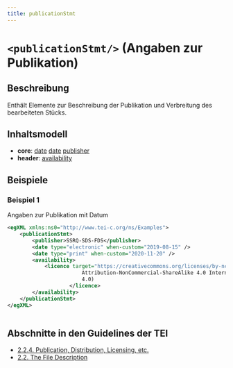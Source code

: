 ```yaml
---
title: publicationStmt
---
```




# `<publicationStmt/>` (Angaben zur Publikation)

## Beschreibung

Enthält Elemente zur Beschreibung der Publikation und Verbreitung des bearbeiteten Stücks. 

## Inhaltsmodell

- **core**: [date](date.md) [date](date.md) [publisher](publisher.md)
- **header**: [availability](availability.md)

## Beispiele

### Beispiel 1

Angaben zur Publikation mit Datum

```xml
<egXML xmlns:ns0="http://www.tei-c.org/ns/Examples">
    <publicationStmt>
        <publisher>SSRQ-SDS-FDS</publisher>
        <date type="electronic" when-custom="2019-08-15" />
        <date type="print" when-custom="2020-11-20" />
        <availability>
            <licence target="https://creativecommons.org/licenses/by-nc-sa/4.0/">
                        Attribution-NonCommercial-ShareAlike 4.0 International (CC BY-NC-SA
                        4.0)
                    </licence>
        </availability>
    </publicationStmt>
</egXML>
               
```

## Abschnitte in den Guidelines der TEI

- [2.2.4. Publication, Distribution, Licensing, etc.](https://www.tei-c.org/release/doc/tei-p5-doc/en/html/HD.html#HD24)
- [2.2. The File Description](https://www.tei-c.org/release/doc/tei-p5-doc/en/html/HD.html#HD2)